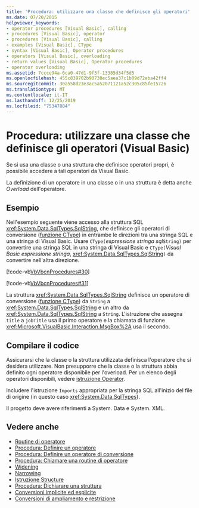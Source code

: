 ```yaml
---
title: 'Procedura: utilizzare una classe che definisce gli operatori'
ms.date: 07/20/2015
helpviewer_keywords:
- operator procedures [Visual Basic], calling
- procedures [Visual Basic], operator
- procedures [Visual Basic], calling
- examples [Visual Basic], CType
- syntax [Visual Basic], Operator procedures
- operators [Visual Basic], overloading
- return values [Visual Basic], Operator procedures
- operator overloading
ms.assetid: 7ccce94a-6ca0-47d1-9f3f-13385d34f5d5
ms.openlocfilehash: 455c839702b90738ec5aea37c1b09d72eba42ff4
ms.sourcegitcommit: 30a558d23e3ac5a52071121a52c305c85fe15726
ms.translationtype: MT
ms.contentlocale: it-IT
ms.lasthandoff: 12/25/2019
ms.locfileid: "75347884"
---
```

# <a name="how-to-use-a-class-that-defines-operators-visual-basic"></a>Procedura: utilizzare una classe che definisce gli operatori (Visual Basic)
Se si usa una classe o una struttura che definisce operatori propri, è possibile accedere a tali operatori da Visual Basic.  
  
 La definizione di un operatore in una classe o in una struttura è detta anche *Overload* dell'operatore.  
  
## <a name="example"></a>Esempio  
 Nell'esempio seguente viene accesso alla struttura SQL <xref:System.Data.SqlTypes.SqlString>, che definisce gli operatori di conversione ([funzione CType](../../../../visual-basic/language-reference/functions/ctype-function.md)) in entrambe le direzioni tra una stringa SQL e una stringa di Visual Basic. Usare `CType(`*espressione stringa sql*`String)` per convertire una stringa SQL in una stringa di Visual Basic e `CType(`*Visual Basic espressione stringa*, <xref:System.Data.SqlTypes.SqlString>`)` da convertire nell'altra direzione.  
  
 [!code-vb[VbVbcnProcedures#30](~/samples/snippets/visualbasic/VS_Snippets_VBCSharp/VbVbcnProcedures/VB/Class1.vb#30)]  
  
 [!code-vb[VbVbcnProcedures#31](~/samples/snippets/visualbasic/VS_Snippets_VBCSharp/VbVbcnProcedures/VB/Class1.vb#31)]  
  
 La struttura <xref:System.Data.SqlTypes.SqlString> definisce un operatore di conversione ([funzione CType](../../../../visual-basic/language-reference/functions/ctype-function.md)) da `String` a <xref:System.Data.SqlTypes.SqlString> e un altro da <xref:System.Data.SqlTypes.SqlString> a `String`. L'istruzione che assegna `title` a `jobTitle` usa il primo operatore e la chiamata di funzione <xref:Microsoft.VisualBasic.Interaction.MsgBox%2A> usa il secondo.  
  
## <a name="compile-the-code"></a>Compilare il codice  
 Assicurarsi che la classe o la struttura utilizzata definisca l'operatore che si desidera utilizzare. Non presupporre che la classe o la struttura abbia definito ogni operatore disponibile per l'overload. Per un elenco degli operatori disponibili, vedere [istruzione Operator](../../../../visual-basic/language-reference/statements/operator-statement.md).  
  
 Includere l'istruzione `Imports` appropriata per la stringa SQL all'inizio del file di origine (in questo caso <xref:System.Data.SqlTypes>).  
  
 Il progetto deve avere riferimenti a System. Data e System. XML.  
  
## <a name="see-also"></a>Vedere anche

- [Routine di operatore](./operator-procedures.md)
- [Procedura: Definire un operatore](./how-to-define-an-operator.md)
- [Procedura: Definire un operatore di conversione](./how-to-define-a-conversion-operator.md)
- [Procedura: Chiamare una routine di operatore](./how-to-call-an-operator-procedure.md)
- [Widening](../../../../visual-basic/language-reference/modifiers/widening.md)
- [Narrowing](../../../../visual-basic/language-reference/modifiers/narrowing.md)
- [Istruzione Structure](../../../../visual-basic/language-reference/statements/structure-statement.md)
- [Procedura: Dichiarare una struttura](../../../../visual-basic/programming-guide/language-features/data-types/how-to-declare-a-structure.md)
- [Conversioni implicite ed esplicite](../../../../visual-basic/programming-guide/language-features/data-types/implicit-and-explicit-conversions.md)
- [Conversioni di ampliamento e restrizione](../../../../visual-basic/programming-guide/language-features/data-types/widening-and-narrowing-conversions.md)
